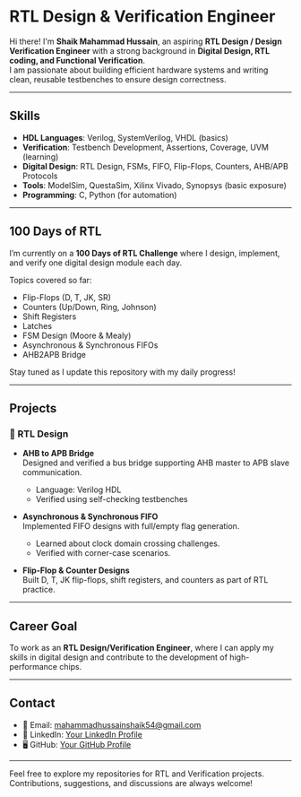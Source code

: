 #  RTL Design & Verification Engineer

Hi there! I'm **Shaik Mahammad Hussain**, an aspiring **RTL Design / Design Verification Engineer** with a strong background in **Digital Design, RTL coding, and Functional Verification**.  
I am passionate about building efficient hardware systems and writing clean, reusable testbenches to ensure design correctness.

---

##  Skills

- **HDL Languages**: Verilog, SystemVerilog, VHDL (basics)  
- **Verification**: Testbench Development, Assertions, Coverage, UVM (learning)  
- **Digital Design**: RTL Design, FSMs, FIFO, Flip-Flops, Counters, AHB/APB Protocols  
- **Tools**: ModelSim, QuestaSim, Xilinx Vivado, Synopsys (basic exposure)  
- **Programming**: C, Python (for automation)  

---

## 100 Days of RTL

I’m currently on a **100 Days of RTL Challenge** where I design, implement, and verify one digital design module each day.  

Topics covered so far:  
- Flip-Flops (D, T, JK, SR)  
- Counters (Up/Down, Ring, Johnson)  
- Shift Registers  
- Latches  
- FSM Design (Moore & Mealy)  
- Asynchronous & Synchronous FIFOs  
- AHB2APB Bridge  

Stay tuned as I update this repository with my daily progress!

---

## Projects

### 🔹 RTL Design
- **AHB to APB Bridge**  
  Designed and verified a bus bridge supporting AHB master to APB slave communication.  
  - Language: Verilog HDL  
  - Verified using self-checking testbenches  

- **Asynchronous & Synchronous FIFO**  
  Implemented FIFO designs with full/empty flag generation.  
  - Learned about clock domain crossing challenges.  
  - Verified with corner-case scenarios.  

- **Flip-Flop & Counter Designs**  
  Built D, T, JK flip-flops, shift registers, and counters as part of RTL practice.  

---

##  Career Goal

To work as an **RTL Design/Verification Engineer**, where I can apply my skills in digital design and contribute to the development of high-performance chips.

---

##  Contact

- 📧 Email: mahammadhussainshaik54@gmail.com  
- 💼 LinkedIn: [Your LinkedIn Profile](https://www.linkedin.com/in/shaik-mahammad-hussain-6aa89a263/)  
- 🖥️ GitHub: [Your GitHub Profile](https://github.com/Hussain9849/Hussain9849)  

---
 Feel free to explore my repositories for RTL and Verification projects. Contributions, suggestions, and discussions are always welcome!
